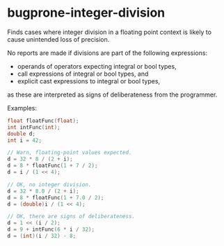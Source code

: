# bugprone-integer-division

Finds cases where integer division in a floating point context is likely
to cause unintended loss of precision.

No reports are made if divisions are part of the following expressions:

- operands of operators expecting integral or bool types,
- call expressions of integral or bool types, and
- explicit cast expressions to integral or bool types,

as these are interpreted as signs of deliberateness from the programmer.

Examples:

```c++
float floatFunc(float);
int intFunc(int);
double d;
int i = 42;

// Warn, floating-point values expected.
d = 32 * 8 / (2 + i);
d = 8 * floatFunc(1 + 7 / 2);
d = i / (1 << 4);

// OK, no integer division.
d = 32 * 8.0 / (2 + i);
d = 8 * floatFunc(1 + 7.0 / 2);
d = (double)i / (1 << 4);

// OK, there are signs of deliberateness.
d = 1 << (i / 2);
d = 9 + intFunc(6 * i / 32);
d = (int)(i / 32) - 8;
```
